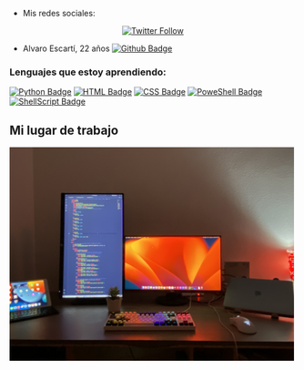 
- Mis redes sociales: 
<p align="center">
    <a href="https://twitter.com/escartii" target="_blank">
        <img alt="Twitter Follow" src="https://img.shields.io/twitter/follow/escartii?color=blue&logo=twitter&style=for-the-badge">
	<alt="Twitter Badge" />
    </a>

</p>



- Alvaro Escartí, 22 años 
[![Github Badge](https://img.shields.io/badge/-Github-000?style=quare&labelColor=000&logo=Github&logoColor=white&link=link)](https://github.com/escartii)


### Lenguajes que estoy aprendiendo: 


[![Python Badge](https://img.shields.io/badge/python-3670A0?style=for-the-badge&logo=python&logoColor=ffdd54)](https://www.w3schools.com/python)
[![HTML Badge](https://img.shields.io/badge/html5-%23E34F26.svg?style=for-the-badge&logo=html5&logoColor=white)](https://www.w3schools.com/html/)
[![CSS Badge](https://img.shields.io/badge/css3-%231572B6.svg?style=for-the-badge&logo=css3&logoColor=white)](https://www.w3schools.com/css)
[![PoweShell Badge](https://img.shields.io/badge/PowerShell-%235391FE.svg?style=for-the-badge&logo=powershell&logoColor=white)](https://docs.microsoft.com/es-es/powershell/)
[![ShellScript Badge](https://img.shields.io/badge/shell_script-%23121011.svg?style=for-the-badge&logo=gnu-bash&logoColor=white)](https://www.shellscript.sh)

## Mi lugar de trabajo 
<img src="IMG_9945.jpg" alt="imagen-escritorio" width="500"/>

<!--
**escartii/escartii** is a ✨ _special_ ✨ repository because its `README.md` (this file) appears on your GitHub profile.

Here are some ideas to get you started:

- 🔭 I’m currently working on ...
- 🌱 I’m currently learning ...
- 👯 I’m looking to collaborate on ...
- 🤔 I’m looking for help with ...
- 💬 Ask me about ...
- 📫 How to reach me: ...
- 😄 Pronouns: ...
- ⚡ Fun fact: ...
-->
